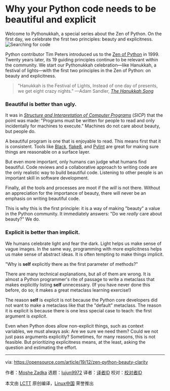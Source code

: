 [#]: collector: (lujun9972)
[#]: translator: (HankChow)
[#]: reviewer: ( )
[#]: publisher: ( )
[#]: url: ( )
[#]: subject: (Why your Python code needs to be beautiful and explicit)
[#]: via: (https://opensource.com/article/19/12/zen-python-beauty-clarity)
[#]: author: (Moshe Zadka https://opensource.com/users/moshez)

Why your Python code needs to be beautiful and explicit
======
Welcome to Pythonukkah, a special series about the Zen of Python. On the
first day, we celebrate the first two principles: beauty and
explicitness.
![Searching for code][1]

Python contributor Tim Peters introduced us to the [Zen of Python][2] in 1999. Twenty years later, its 19 guiding principles continue to be relevant within the community. We start our Pythonukkah celebration—like Hanukkah, a festival of lights—with the first two principles in the Zen of Python: on beauty and explicitness.

> "Hanukkah is the Festival of Lights,
>  Instead of one day of presents, we get eight crazy nights."
>  —Adam Sandler, [_The Hanukkah Song_][3]

### Beautiful is better than ugly.

It was in _[Structure and Interpretation of Computer Programs][4]_ (_SICP_) that the point was made: "Programs must be written for people to read and only incidentally for machines to execute." Machines do not care about beauty, but people do.

A beautiful program is one that is enjoyable to read. This means first that it is consistent. Tools like [Black][5], [flake8][6], and [Pylint][7] are great for making sure things are reasonable on a surface layer.

But even more important, only humans can judge what humans find beautiful. Code reviews and a collaborative approach to writing code are the only realistic way to build beautiful code. Listening to other people is an important skill in software development.

Finally, all the tools and processes are moot if the _will_ is not there. Without an appreciation for the importance of beauty, there will never be an emphasis on writing beautiful code.

This is why this is the first principle: it is a way of making "beauty" a value in the Python community. It immediately answers: "Do we _really_ care about beauty?" We do.

### Explicit is better than implicit.

We humans celebrate light and fear the dark. Light helps us make sense of vague images. In the same way, programming with more explicitness helps us make sense of abstract ideas. It is often tempting to make things implicit.

"Why is **self** explicitly there as the first parameter of methods?"

There are many technical explanations, but all of them are wrong. It is almost a Python programmer's rite of passage to write a metaclass that makes explicitly listing **self** unnecessary. (If you have never done this before, do so; it makes a great metaclass learning exercise!)

The reason **self** is explicit is not because the Python core developers did not want to make a metaclass like that the "default" metaclass. The reason it is explicit is because there is one less special case to teach: the first argument is _explicit_.

Even when Python does allow non-explicit things, such as context variables, we must always ask: Are we sure we need them? Could we not just pass arguments explicitly? Sometimes, for many reasons, this is not feasible. But prioritizing explicitness means, at the least, asking the question and estimating the effort.

--------------------------------------------------------------------------------

via: https://opensource.com/article/19/12/zen-python-beauty-clarity

作者：[Moshe Zadka][a]
选题：[lujun9972][b]
译者：[译者ID](https://github.com/译者ID)
校对：[校对者ID](https://github.com/校对者ID)

本文由 [LCTT](https://github.com/LCTT/TranslateProject) 原创编译，[Linux中国](https://linux.cn/) 荣誉推出

[a]: https://opensource.com/users/moshez
[b]: https://github.com/lujun9972
[1]: https://opensource.com/sites/default/files/styles/image-full-size/public/lead-images/search_find_code_python_programming.png?itok=ynSL8XRV (Searching for code)
[2]: https://www.python.org/dev/peps/pep-0020/
[3]: https://en.wikipedia.org/wiki/The_Chanukah_Song
[4]: https://en.wikipedia.org/wiki/Structure_and_Interpretation_of_Computer_Programs
[5]: https://opensource.com/article/19/5/python-black
[6]: https://opensource.com/article/19/5/python-flake8
[7]: https://opensource.com/article/19/10/python-pylint-introduction

